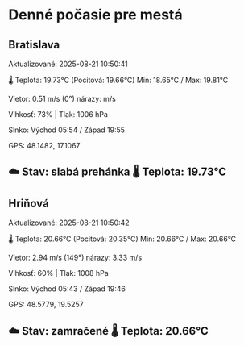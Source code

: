 ﻿# Denné počasie pre mestá

## Bratislava
Aktualizované: 2025-08-21 10:50:41

🌡️ Teplota: 19.73°C 
(Pocitová: 19.66°C)
Min: 18.65°C / Max: 19.81°C

Vietor: 0.51 m/s    (0°) 
nárazy:  m/s

Vlhkosť: 73% | Tlak: 1006 hPa

Slnko: Východ 05:54 / Západ 19:55

GPS: 48.1482, 17.1067

☁️ Stav: slabá prehánka        🌡️ Teplota: 19.73°C
---

## Hriňová
Aktualizované: 2025-08-21 10:50:42

🌡️ Teplota: 20.66°C 
(Pocitová: 20.35°C)
Min: 20.66°C / Max: 20.66°C

Vietor: 2.94 m/s (149°)
nárazy: 3.33 m/s

Vlhkosť: 60% | Tlak: 1008 hPa

Slnko: Východ 05:43 / Západ 19:46

GPS: 48.5779, 19.5257

☁️ Stav: zamračené        🌡️ Teplota: 20.66°C
---
